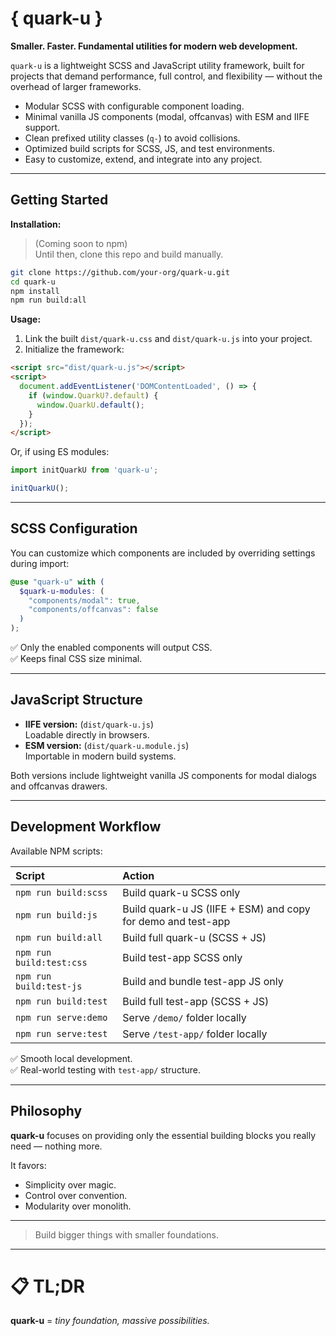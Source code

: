 # { quark-u }

**Smaller. Faster. Fundamental utilities for modern web development.**

`quark-u` is a lightweight SCSS and JavaScript utility framework, built for projects that demand performance, full control, and flexibility — without the overhead of larger frameworks.

- Modular SCSS with configurable component loading.
- Minimal vanilla JS components (modal, offcanvas) with ESM and IIFE support.
- Clean prefixed utility classes (`q-`) to avoid collisions.
- Optimized build scripts for SCSS, JS, and test environments.
- Easy to customize, extend, and integrate into any project.

---

## Getting Started

**Installation:**

> (Coming soon to npm)  
> Until then, clone this repo and build manually.

```bash
git clone https://github.com/your-org/quark-u.git
cd quark-u
npm install
npm run build:all
```

**Usage:**

1. Link the built `dist/quark-u.css` and `dist/quark-u.js` into your project.
2. Initialize the framework:

```html
<script src="dist/quark-u.js"></script>
<script>
  document.addEventListener('DOMContentLoaded', () => {
    if (window.QuarkU?.default) {
      window.QuarkU.default();
    }
  });
</script>
```

Or, if using ES modules:

```javascript
import initQuarkU from 'quark-u';

initQuarkU();
```

---

## SCSS Configuration

You can customize which components are included by overriding settings during import:

```scss
@use "quark-u" with (
  $quark-u-modules: (
    "components/modal": true,
    "components/offcanvas": false
  )
);
```

✅ Only the enabled components will output CSS.  
✅ Keeps final CSS size minimal.

---

## JavaScript Structure

- **IIFE version:** (`dist/quark-u.js`)  
  Loadable directly in browsers.
- **ESM version:** (`dist/quark-u.module.js`)  
  Importable in modern build systems.

Both versions include lightweight vanilla JS components for modal dialogs and offcanvas drawers.

---

## Development Workflow

Available NPM scripts:

| Script | Action |
|:---|:---|
| `npm run build:scss` | Build quark-u SCSS only |
| `npm run build:js` | Build quark-u JS (IIFE + ESM) and copy for demo and test-app |
| `npm run build:all` | Build full quark-u (SCSS + JS) |
| `npm run build:test:css` | Build test-app SCSS only |
| `npm run build:test-js` | Build and bundle test-app JS only |
| `npm run build:test` | Build full test-app (SCSS + JS) |
| `npm run serve:demo` | Serve `/demo/` folder locally |
| `npm run serve:test` | Serve `/test-app/` folder locally |

✅ Smooth local development.  
✅ Real-world testing with `test-app/` structure.

---

## Philosophy

**quark-u** focuses on providing only the essential building blocks you really need — nothing more.

It favors:
- Simplicity over magic.
- Control over convention.
- Modularity over monolith.

---

> Build bigger things with smaller foundations.

---

# 📋 TL;DR

**quark-u** = *tiny foundation, massive possibilities.*
